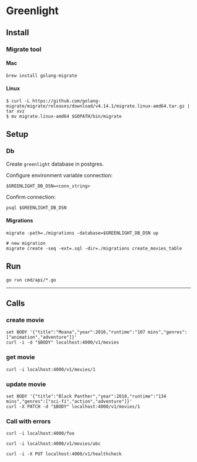 # Greenlight

## Install

### Migrate tool

#### Mac
```
brew install golang-migrate
```

#### Linux
```
$ curl -L https://github.com/golang-migrate/migrate/releases/download/v4.14.1/migrate.linux-amd64.tar.gz | tar xvz
$ mv migrate.linux-amd64 $GOPATH/bin/migrate
```

## Setup

### Db
Create `greenlight` database in postgres.

Configure environment variable connection:
```
$GREENLIGHT_DB_DSN=<conn_string>
```
Confirm connection:
```
psql $GREENLIGHT_DB_DSN
```

#### Migrations
```
migrate -path=./migrations -database=$GREENLIGHT_DB_DSN up

# new migration
migrate create -seq -ext=.sql -dir=./migrations create_movies_table
```

## Run
```
go run cmd/api/*.go
```
---


## Calls
### create movie

```
set BODY '{"title":"Moana","year":2016,"runtime":"107 mins","genres":["animation","adventure"]}'
curl -i -d "$BODY" localhost:4000/v1/movies
```

### get movie
```
curl -i localhost:4000/v1/movies/1
```

### update movie
```
set BODY '{"title":"Black Panther","year":2018,"runtime":"134 mins","genres":["sci-fi","action","adventure"]}'
curl -X PATCH -d "$BODY" localhost:4000/v1/movies/1
```

### Call with errors

```
curl -i localhost:4000/foo

curl -i localhost:4000/v1/movies/abc

curl -i -X PUT localhost:4000/v1/healthcheck
```
